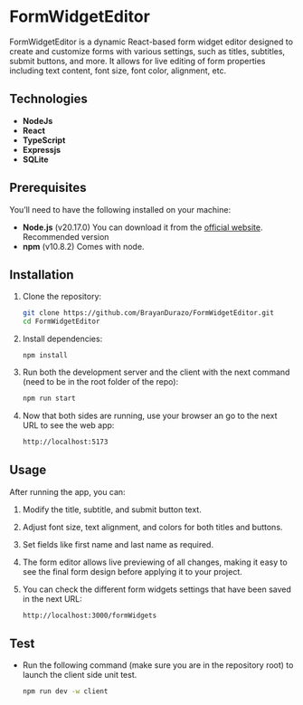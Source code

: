 # FormWidgetEditor

FormWidgetEditor is a dynamic React-based form widget editor designed to create and customize forms with various settings, such as titles, subtitles, submit buttons, and more. It allows for live editing of form properties including text content, font size, font color, alignment, etc.

## Technologies

- **NodeJs**
- **React**
- **TypeScript**
- **Expressjs**
- **SQLite**

## Prerequisites

You’ll need to have the following installed on your machine:

- **Node.js** (v20.17.0) You can download it from the [official website](https://nodejs.org/en/download/package-manager). Recommended version
- **npm** (v10.8.2) Comes with node.

## Installation

1. Clone the repository:

   ```bash
   git clone https://github.com/BrayanDurazo/FormWidgetEditor.git
   cd FormWidgetEditor
   ```

2. Install dependencies:

   ```
   npm install
   ```

3. Run both the development server and the client with the next command (need to be in the root folder of the repo):

   ```bash
   npm run start
   ```

4. Now that both sides are running, use your browser an go to the next URL to see the web app:
   ```bash
   http://localhost:5173
   ```

## Usage

After running the app, you can:

1. Modify the title, subtitle, and submit button text.
2. Adjust font size, text alignment, and colors for both titles and buttons.
3. Set fields like first name and last name as required.
4. The form editor allows live previewing of all changes, making it easy to see the final form design before applying it to your project.
5. You can check the different form widgets settings that have been saved in the next URL:

   ```bash
   http://localhost:3000/formWidgets

   ```

## Test

- Run the following command (make sure you are in the repository root) to launch the client side unit test.

  ```bash
  npm run dev -w client
  ```

